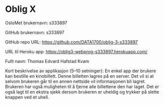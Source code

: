 Oblig X
=======
OsloMet brukernavn: s333897

GitHub brukernavn: s333897

GitHub repo URL: https://github.com/DATA1700/oblig-3-s333897

URL til Heroku app: https://oblig3-webprog-s333897.herokuapp.com/ 

Fullt navn: Thomas Edvard Hafstad Kvam

Kort beskrivelse av applikasjon (5–10 setninger):
En enkel app der brukere kan bestille en kinobillett. Denne billetten lagres på en server. Det vil si at selvom 
brukeren går til en annen nettside vil informasjonen bli lagret. Brukeren har også muligheten til å fjerne alle 
billettene den har laget. Det er også lagt til en ekstra sjekk dersom brukeren er uheldig og trykker på slette 
knappen ved et uhell. 